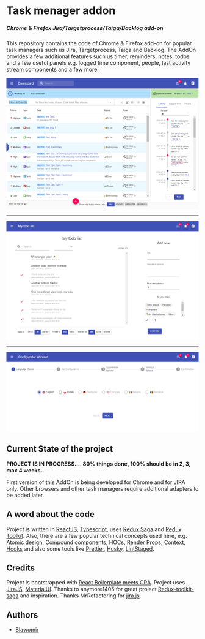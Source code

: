 # Task menager addon

##### Chrome & Firefox Jira/Targetprocess/Taiga/Backlog add-on

This repository contains the code of Chrome & Firefox add-on for popular task managers such us Jira, Targetprocess, Taiga and Backlog.
The AddOn provides a few additional features such us timer, reminders, notes, todos and a few useful panels e.g. 
logged time component, people, last activity stream components and a few more.



![Dashoard](resources/dashboard-addon.png)

------


![Dashoard](resources/todo-addon.png)

------

![Dashoard](resources/configurator-addon.png)



## Current State of the project

**PROJECT IS IN PROGRESS.... 80% things done, 100% should be in 2, 3, max 4 weeks.**

First version of this AddOn is being developed for Chrome and for JIRA only. 
Other browsers and other task managers require additional adapters to be added later.


## A word about the code
Project is written in [ReactJS](https://reactjs.org/), [Typescript](https://www.typescriptlang.org/), 
uses [Redux Saga](https://github.com/redux-saga/redux-saga) and [Redux Toolkit](https://redux-toolkit.js.org/). 
Also, there are a few popular technical concepts used here, e.g.
[Atomic design](https://bradfrost.com/blog/post/atomic-web-design/), [Compound components](https://kentcdodds.com/blog/compound-components-with-react-hooks/), 
[HOCs](https://reactjs.org/docs/higher-order-components.html), [Render Props](https://reactjs.org/docs/render-props.html), 
[Context](https://reactjs.org/docs/context.html), [Hooks](https://reactjs.org/docs/hooks-custom.html) 
and also some tools like [Prettier](https://prettier.io/), [Husky](https://github.com/typicode/husky), [LintStaged](https://github.com/okonet/lint-staged).



## Credits

Project is bootstrapped with [React Boilerplate meets CRA](https://github.com/react-boilerplate/react-boilerplate-cra-template).
Project uses [JiraJS](https://github.com/mrrefactoring/jira.js/), [MaterialUI](https://material-ui.com/).
Thanks to anymore1405 for great project [Redux-toolkit-saga](https://github.com/anymore1405/redux-toolkit-saga#readme) and inspiration.
Thanks MrRefactoring for [jira.js](https://github.com/MrRefactoring/jira.js).


## Authors
- [Slawomir](https://github.com/hadasbro)
